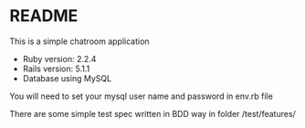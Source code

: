 # README

This is a simple chatroom application

* Ruby version: 2.2.4
* Rails version: 5.1.1
* Database using MySQL

You will need to set your mysql user name and password in env.rb file

There are some simple test spec written in BDD way in folder /test/features/


